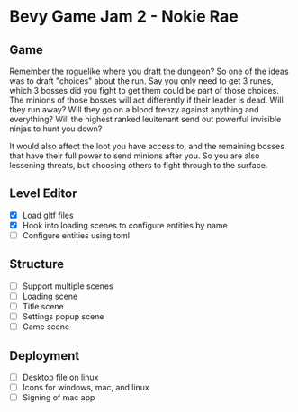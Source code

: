 # Bevy Game Jam 2 - Nokie Rae

## Game

Remember the roguelike where you draft the dungeon? So one of the ideas was to draft "choices" about the run. Say you only need to get 3 runes, which 3 bosses did you fight to get them could be part of those choices. The minions of those bosses will act differently if their leader is dead. Will they run away? Will they go on a blood frenzy against anything and everything? Will the highest ranked leuitenant send out powerful invisible ninjas to hunt you down?

It would also affect the loot you have access to, and the remaining bosses that have their full power to send minions after you. So you are also lessening threats, but choosing others to fight through to the surface.

## Level Editor

- [x] Load gltf files
- [x] Hook into loading scenes to configure entities by name
- [ ] Configure entities using toml

## Structure

- [ ] Support multiple scenes
- [ ] Loading scene
- [ ] Title scene
- [ ] Settings popup scene
- [ ] Game scene

## Deployment

- [ ] Desktop file on linux
- [ ] Icons for windows, mac, and linux
- [ ] Signing of mac app
